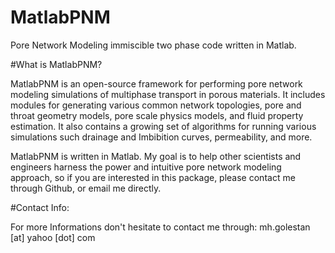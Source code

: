 # MatlabPNM
Pore Network Modeling immiscible two phase code written in Matlab.

#What is MatlabPNM?

MatlabPNM is an open-source framework for performing pore network modeling simulations of multiphase transport in porous materials. It includes modules for generating various common network topologies, pore and throat geometry models, pore scale physics models, and fluid property estimation. It also contains a growing set of algorithms for running various simulations such drainage and Imbibition curves, permeability, and more.

MatlabPNM is written in Matlab. My goal is to help other scientists and engineers harness the power and intuitive pore network modeling approach, so if you are interested in this package, please contact me through Github, or email me directly.

#Contact Info:

For more Informations don't hesitate to contact me through: mh.golestan [at] yahoo [dot] com 

